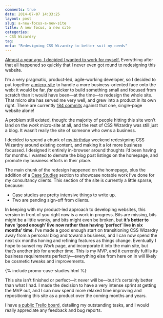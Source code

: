 ```yaml
---
comments: true
date: 2014-07-07 14:33:25
layout: post
slug: a-new-focus-a-new-site
title: A new focus, a new site
categories:
- CSS Wizardry
tag:
meta: "Redesigning CSS Wizardry to better suit my needs"
---
```


[Almost a year ago, I decided I wanted to work for
myself.](/2013/07/make-it-count/) Everything after that
all happened so quickly that I never even got round to redesigning this website.

I’m a very pragmatic, product-led, agile-working developer, so I decided to put
together [a micro-site](/services/) to handle a more
business-oriented face onto the web: it would be far, _far_ quicker to build
something small and focused from scratch than it would have been—at the time—to
redesign the whole site. That micro site has served me very well, and grew into
a product in its own right. There are currently [184
commits](https://github.com/csswizardry/work) against that one, single-page
website alone!

A problem still existed, though: the majority of people hitting this site won’t
land on the <i>work</i> micro-site at all, and the rest of CSS Wizardry was
still just a blog. It wasn’t really the site of someone who owns a business.

I decided to spend a chunk of [my
birthday](http://www.wolframalpha.com/input/?i=4+July) weekend redesigning CSS
Wizardry around existing content, and making it a lot more business focussed. I
designed it entirely in-browser around thoughts I’d been having for months. I
wanted to demote the blog post listings on the homepage, and promote my business
efforts in their place.

The main chunk of the redesign happened on the homepage, plus the addition of a
[Case Studies](/case-studies/) section to showcase notable work I’ve done for my
consultancy clients. This section of the site is currently a little sparse,
because:

* Case studies are pretty intensive things to write up.
* Two are pending sign-off from clients.

In keeping with my product-led approach to developing websites, this version in
front of you right now is a work in progress. Bits are missing, bits might be a
little wonky, and bits might even be broken, but **it’s better to have ‘good
enough’ live now rather than having ‘perfect’ live in six months’ time**. I’ve
made a good enough start on transitioning CSS Wizardry away from a personal blog
and toward a business, and I can now spend the next six months honing and
refining features as things change. Eventually I hope to sunset my <i>Work</i>
page, and incorporate it into the main site, but that’s another job for another
time. This is my MVP, and it currently fulfils its business requirements
perfectly—everything else from here on in will likely be cosmetic tweaks and
improvements.

{% include promo-case-studies.html %}

This site isn’t finished or perfect—it never will be—but it’s certainly better
than what I had. I made the decision to have a very intense sprint at getting
the MVP out, and I can now spend more relaxed time improving and repositioning
this site as a product over the coming months and years.

I have [a public Trello board.](https://trello.com/b/5vYEHwrP/csswizardry-com)
detailing my outstanding tasks, and I would really appreciate any feedback and
bug reports.
